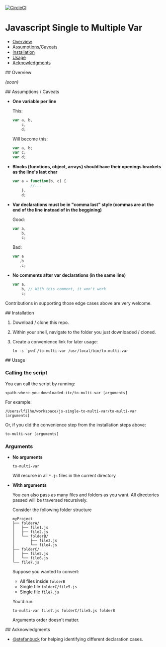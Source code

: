 [![CircleCI](https://circleci.com/gh/lfilho/js-single-to-multi-var/tree/master.svg?style=svg)](https://circleci.com/gh/lfilho/js-single-to-multi-var/tree/master)

Javascript Single to Multiple Var
=================================

- [Overview](#Overview)
- [Assumptions/Caveats](#Assumptions_Caveats)
- [Installation](#Installation)
- [Usage](#Usage)
- [Acknowledgments](#Acknowledgments)

<a name="Overview">
## Overview

_(soon)_

<a name="Assumptions_Caveats">
## Assumptions / Caveats

- **One variable per line**

  This:

  ```javascript
  var a, b,
      c,
      d;
  ```
  Will become this:

  ```javascript
  var a, b;
  var c;
  var d;
  ```
- **Blocks (functions, object, arrays) should have their openings brackets as the line's last char**

  ```javascript
  var a = function(b, c) {
          //...
      },
      d;
  ```
- **Var declarations must be in  "comma last" style (commas are at the end of the line instead of in the beggining)**

  Good:

  ```javascript
  var a,
      b,
      c;
  ```
  Bad:

  ```javascript
  var a
     ,b
     ,c;
  ```
- **No comments after var declarations (in the same line)**

  ```javascript
  var a,
      b, // With this comment, it won't work
      c;
  ```

Contributions in supporting those edge cases above are very welcome.

<a name="Installation">
## Installation

1. Download / clone this repo.
2. Within your shell, navigate to the folder you just downloaded / cloned.
3. Create a convenience link for later usage:

   ```shell
   ln -s `pwd`/to-multi-var /usr/local/bin/to-multi-var
   ```

<a name="Usage">
## Usage

### Calling the script

You can call the script by running:

```shell
<path-where-you-downloaded-it>/to-multi-var [arguments]
```

For example:

```shell
/Users/lfilho/workspace/js-single-to-multi-var/to-multi-var [arguments]
```

Or, if you did the convenience step from the installation steps above:

```shell
to-multi-var [arguments]
```

### Arguments

- **No arguments**

  ```shell
  to-multi-var
  ```

  Will recurse in all `*.js` files in the current directory

- **With arguments**

  You can also pass as many files and folders as you want.
  All directories passed will be traversed recursively.

  Consider the following folder structure

  ```
  myProject
  ├── folderA/
  │   ├── file1.js
  │   ├── file2.js
  │   └── folderB/
  │       ├── file3.js
  │       └── file4.js
  ├── folderC/
  │   ├── file5.js
  │   └── file6.js
  └── file7.js
  ```
  Suppose you wanted to convert:

  - All files inside `folderB`
  - Single file `folderC/file5.js`
  - Single file `file7.js`

  You'd run:

  ```shell
  to-multi-var file7.js folderC/file5.js folderB
  ```

  Arguments order doesn't matter.

<a name="Acknowledgments">
## Acknowledgments

- [@stefanbuck](https://github.com/stefanbuck) for helping identifying different declaration cases.
